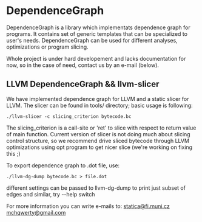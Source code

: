 # DependenceGraph
DependenceGraph is a library which implementats dependence graph for programs.
It contains set of generic templates that can be specialized to user's needs.
DependenceGraph can be used for different analyses, optimizations or program slicing.

Whole project is under hard developement and lacks documentation for now, so in the case of need, contact us by an e-mail (below).

## LLVM DependenceGraph && llvm-slicer
We have implemented dependence graph for LLVM and a static slicer for LLVM.
The slicer can be found in tools/ directory; basic usage is following:

```
./llvm-slicer -c slicing_criterion bytecode.bc
```

The slicing_criterion is a call-site or 'ret' to slice with respect to return value of main function. Current version of slicer is not doing much about slicing control structure, so we recommend drive sliced bytecode through LLVM optimizations using opt program to get nicer slice (we're working on fixing this ;)

To export dependence graph to .dot file, use:
```
./llvm-dg-dump bytecode.bc > file.dot
```

different settings can be passed to llvm-dg-dump to print just subset of edges and similar, try --help switch


For more information you can write e-mails to:
<statica@fi.muni.cz>
<mchqwerty@gmail.com>

